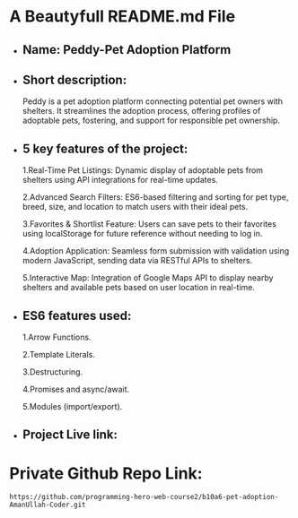 # A Beautyfull README.md File

- ## Name: Peddy-Pet Adoption Platform

- ## Short description: 
	Peddy is a pet adoption platform connecting potential pet owners with shelters. It streamlines the adoption process, offering profiles of adoptable pets, fostering, and support for responsible pet ownership.

- ## 5 key features of the project:

	1.Real-Time Pet Listings: Dynamic display of adoptable pets from shelters using API integrations for real-time updates.

	2.Advanced Search Filters: ES6-based filtering and sorting for pet type, breed, size, and location to match users with their ideal pets.

	3.Favorites & Shortlist Feature: Users can save pets to their favorites using localStorage for future reference without needing to log in.

	4.Adoption Application: Seamless form submission with validation using modern JavaScript, sending data via RESTful APIs to shelters.

	5.Interactive Map: Integration of Google Maps API to display nearby shelters and available pets based on user location in real-time.

- ## ES6 features used:
	1.Arrow Functions.

	2.Template Literals.

	3.Destructuring.

	4.Promises and async/await.

	5.Modules (import/export).
	

- ## Project Live link: 


# Private Github Repo Link:
	https://github.com/programming-hero-web-course2/b10a6-pet-adoption-AmanUllah-Coder.git 

